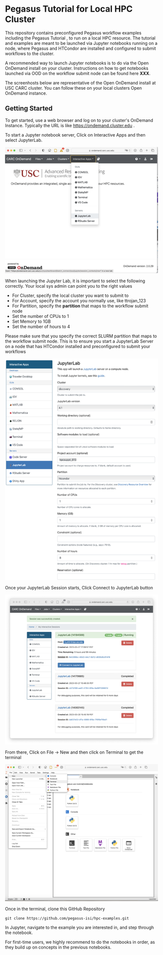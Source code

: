 # Pegasus Tutorial for Local HPC Cluster

This repository contains preconfigured Pegasus workflow examples including the Pegasus Tutorial
, to run on a local HPC resource. The tutorial and examples are meant to be launched via Jupyter 
notebooks running on a node, where Pegasus and HTCondor are installed and configured to submit 
workflows to the cluster.

A recommended way to launch Jupyter notebooks is to do via the Open OnDemand install on your
cluster. Instructions on how to get notebooks launched via OOD on the workflow submit node
can be found here **XXX**.

The screenhosts below are representative of the Open OnDemand install at USC CARC cluster.
You can follow these on your local clusters Open OnDemand instance.

## Getting Started

To get started, use a web browser and log on to your cluster's OnDemand Instance. 
Typically the URL is like  https://ondemand.cluster.edu .

To start a Jupyter notebook server, Click on Interactive Apps and then select JupyterLab.

![Start JupyterLab](./images/jupyterlab-start.png)

When launching the Jupyter Lab, it is important to select the following correctly.
Your local sys admin can point you to the right values
* For Cluster, specify the local cluster you want to submit to
* For Account, specify the account you normally use, like ttrojan_123
* For Partition, specify the **partition** that maps to the workflow submit node 
* Set the number of CPUs to 1
* Set Memory to 1GB
* Set the number of hours to 4

Please make sure that you specify the correct SLURM partition that maps to the workflow 
submit node. This is to ensure you start a JupyterLab Server on a node
that has HTCondor installed and preconfigured to submit your workflows

![Launch JupyterLab](./images/jupyterlab-launch.png)

Once your JupyterLab Session starts, Click Connect to JupyterLab button

![Connect to Running JupyterLab](./images/jupyterlab-running.png)

From there, Click on File -> New and then click on Terminal to get the terminal

![Shell Access In Jupyter](./images/terminal-start.png)

Once in the terminal, clone this GitHub Repository

```
git clone https://github.com/pegasus-isi/hpc-examples.git
```

In Jupyter, navigate to the example you are interested in, and step through the notebook. 

For first-time users, we highly recommend to do the notebooks in order, as they build up on concepts in the previous notebooks.

